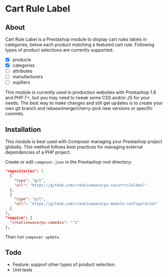 # Cart Rule Label

## About

Cart Rule Label is a Prestashop module to display cart rules labels in categories, below each product matching a featured cart rule. Following types of product selections are currently supported:

- [x] products
- [x] categories
- [ ] attributes
- [ ] manufacturers
- [ ] suplliers

This module is currently used in production websites with Prestashop 1.6 and PHP 7+, but you may need to tweak some CSS and/or JS for your needs. The best way to make changes and still get updates is to create your own git branch and rebase/merge/cherry-pick new versions or specific commits.

## Installation

This module is best used with Composer managing your Prestashop project globally. This method follows best practices for managing external dependencies of a PHP project.

Create or edit `composer.json` in the Prestashop root directory:

```json
"repositories": [
  {
    "type": "git",
    "url": "https://github.com/creativewave/ps-cwcartrulelabel"
  },
  {
    "type": "git",
    "url": "https://github.com/creativewave/ps-module-configuration"
  }
],
"require": {
  "creativewave/ps-cwmedia": "^1"
},

```

Then run `composer update`.

## Todo

* Feature: support other types of product selection.
* Unit tests
